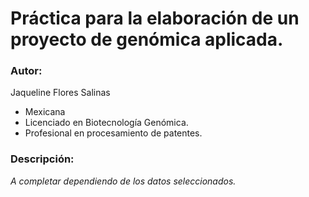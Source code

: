 # Práctica para la elaboración de un proyecto de genómica aplicada.

### **Autor:**  
Jaqueline Flores Salinas  
 - Mexicana  
 - Licenciado en Biotecnología Genómica.  
 - Profesional en procesamiento de patentes.    
### **Descripción:**  
_A completar dependiendo de los datos seleccionados._
